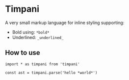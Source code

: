 # Timpani
A very small markup language for inline styling supporting:
- Bold using: `*bold*`
- Underlined: `_underlined_`

## How to use
```
import * as timpani from 'timpani'

const ast = timpani.parse('hello *world*')
```